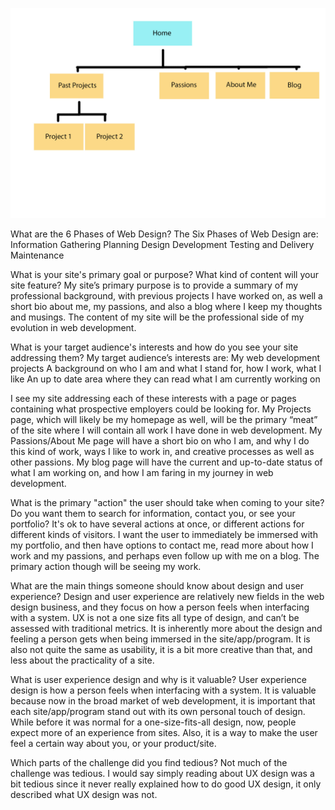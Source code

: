 ![](/imgs/sitemap1.jpg)

What are the 6 Phases of Web Design?
The Six Phases of Web Design are:
Information Gathering
Planning
Design
Development
Testing and Delivery
Maintenance

What is your site's primary goal or purpose? What kind of content will your site feature?
My site’s primary purpose is to provide a summary of my professional background, with previous projects I have worked on, as well a short bio about me, my passions, and also a blog where I keep my thoughts and musings.  The content of my site will be the professional side of my evolution in web development.

What is your target audience's interests and how do you see your site addressing them?
My target audience’s interests are:
My web development projects
A background on who I am and what I stand for, how I work, what I like
An up to date area where they can read what I am currently working on

I see my site addressing each of these interests with a page or pages containing what prospective employers could be looking for.  My Projects page, which will likely be my homepage as well, will be the primary “meat” of the site where I will contain all work I have done in web development.  My Passions/About Me page will have a short bio on who I am, and why I do this kind of work, ways I like to work in, and creative processes as well as other passions.  My blog page will have the current and up-to-date status of what I am working on, and how I am faring in my journey in web development.

What is the primary "action" the user should take when coming to your site? Do you want them to search for information, contact you, or see your portfolio? It's ok to have several actions at once, or different actions for different kinds of visitors.
I want the user to immediately be immersed with my portfolio, and then have options to contact me, read more about how I work and my passions, and perhaps even follow up with me on a blog.  The primary action though will be seeing my work.

What are the main things someone should know about design and user experience?
Design and user experience are relatively new fields in the web design business, and they focus on how a person feels when interfacing with a system.  UX is not a one size fits all type of design, and can’t be assessed with traditional metrics.  It is inherently more about the design and feeling a person gets when being immersed in the site/app/program.  It is also not quite the same as usability, it is a bit more creative than that, and less about the practicality of a site.

What is user experience design and why is it valuable?
User experience design is how a person feels when interfacing with a system.  It is valuable because now in the broad market of web development, it is important that each site/app/program stand out with its own personal touch of design.  While before it was normal for a one-size-fits-all design, now, people expect more of an experience from sites.  Also, it is a way to make the user feel a certain way about you, or your product/site.

Which parts of the challenge did you find tedious?
Not much of the challenge was tedious.  I would say simply reading about UX design was a bit tedious since it never really explained how to do good UX design, it only described what UX design was not.
